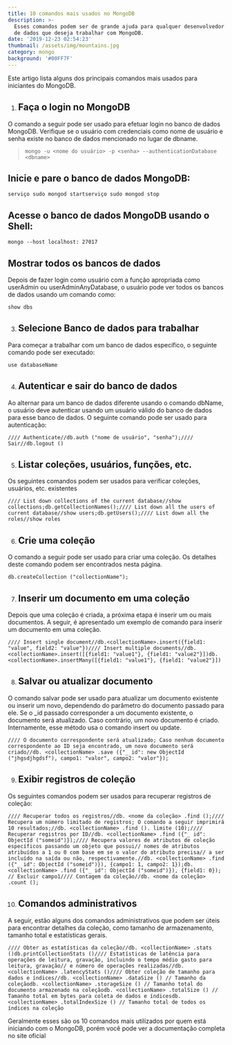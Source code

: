 ```yaml
---
title: 10 comandos mais usados no MongoDB
description: >-
  Esses comandos podem ser de grande ajuda para qualquer desenvolvedor de banco
  de dados que deseja trabalhar com MongoDB.
date: '2019-12-23 02:54:23'
thumbnail: /assets/img/mountains.jpg
category: mongo
background: '#00FF7F'
---
```

Este artigo lista alguns dos principais comandos mais usados para iniciantes do MongoDB.

1. ## Faça o login no MongoDB

O comando a seguir pode ser usado para efetuar login no banco de dados MongoDB. Verifique se o usuário com credenciais como nome de usuário e senha existe no banco de dados mencionado no lugar de dbname.

> ```
> mongo -u <nome do usuário> -p <senha> --authenticationDatabase <dbname>
> ```

## Inicie e pare o banco de dados MongoDB:

```
serviço sudo mongod startserviço sudo mongod stop
```

## Acesse o banco de dados MongoDB usando o Shell:

```
mongo --host localhost: 27017
```

## Mostrar todos os bancos de dados

Depois de fazer login como usuário com a função apropriada como userAdmin ou userAdminAnyDatabase, o usuário pode ver todos os bancos de dados usando um comando como:

```
show dbs
```

3. ## Selecione Banco de dados para trabalhar

Para começar a trabalhar com um banco de dados específico, o seguinte comando pode ser executado:

```
use databaseName
```

4. ## Autenticar e sair do banco de dados

Ao alternar para um banco de dados diferente usando o comando dbName, o usuário deve autenticar usando um usuário válido do banco de dados para esse banco de dados. O seguinte comando pode ser usado para autenticação:

```
//// Authenticate//db.auth ("nome de usuário", "senha");//// Sair//db.logout ()
```

5. ## Listar coleções, usuários, funções, etc.

Os seguintes comandos podem ser usados ​​para verificar coleções, usuários, etc. existentes

```
//// List down collections of the current database//show collections;db.getCollectionNames();//// List down all the users of current database//show users;db.getUsers();//// List down all the roles//show roles
```

6. ## Crie uma coleção

O comando a seguir pode ser usado para criar uma coleção. Os detalhes deste comando podem ser encontrados nesta página.

```
db.createCollection ("collectionName");
```

7. ## Inserir um documento em uma coleção

Depois que uma coleção é criada, a próxima etapa é inserir um ou mais documentos. A seguir, é apresentado um exemplo de comando para inserir um documento em uma coleção.

```
//// Insert single document//db.<collectionName>.insert({field1: "value", field2: "value"})//// Insert multiple documents//db.<collectionName>.insert([{field1: "value1"}, {field1: "value2"}])db.<collectionName>.insertMany([{field1: "value1"}, {field1: "value2"}])
```

8. ## Salvar ou atualizar documento

O comando salvar pode ser usado para atualizar um documento existente ou inserir um novo, dependendo do parâmetro do documento passado para ele. Se o _id passado corresponder a um documento existente, o documento será atualizado. Caso contrário, um novo documento é criado. Internamente, esse método usa o comando insert ou update.

```
//// O documento correspondente será atualizado; Caso nenhum documento correspondente ao ID seja encontrado, um novo documento será criado//db. <collectionName> .save ({"_ id": new ObjectId ("jhgsdjhgdsf"), campo1: "valor", campo2: "valor"});
```

9. ## Exibir registros de coleção

Os seguintes comandos podem ser usados ​​para recuperar registros de coleção:

```
//// Recuperar todos os registros//db. <nome da coleção> .find ();//// Recupera um número limitado de registros; O comando a seguir imprimirá 10 resultados;//db. <collectionName> .find (). limite (10);//// Recuperar registros por ID//db. <collectionName> .find ({"_ id": ObjectId ("someid")});//// Recupera valores de atributos de coleção específicos passando um objeto que possui// nomes de atributos atribuídos a 1 ou 0 com base em se o valor do atributo precisa// a ser incluído na saída ou não, respectivamente.//db. <collectionName> .find ({"_ id": ObjectId ("someid")}), {campo1: 1, campo2: 1});db. <collectionName> .find ({"_ id": ObjectId ("someid")}), {field1: 0}); // Excluir campo1//// Contagem da coleção//db. <nome da coleção> .count ();
```

10. ## Comandos administrativos

A seguir, estão alguns dos comandos administrativos que podem ser úteis para encontrar detalhes da coleção, como tamanho de armazenamento, tamanho total e estatísticas gerais.

```
//// Obter as estatísticas da coleção//db. <collectionName> .stats ()db.printCollectionStats ()//// Estatísticas de latência para operações de leitura, gravação, incluindo o tempo médio gasto para leitura, gravação// e número de operações realizadas//db. <collectionName> .latencyStats ()//// Obter coleção de tamanho para dados e índices//db. <collectionName> .dataSize () // Tamanho da coleçãodb. <collectionName> .storageSize () // Tamanho total do documento armazenado na coleçãodb. <collectionName> .totalSize () // Tamanho total em bytes para coleta de dados e índicesdb. <collectionName> .totalIndexSize () // Tamanho total de todos os índices na coleção
```

Geralmente esses são os 10 comandos mais utilizados por quem está iniciando com o MongoDB, porém você pode ver a documentação completa no site oficial
